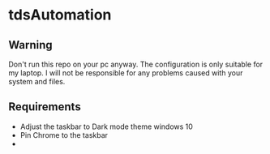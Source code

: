 # tdsAutomation

## Warning
Don't run this repo on your pc anyway. The configuration is only suitable for my laptop. I will not be responsible for any problems caused with your system and files.

## Requirements

- Adjust the taskbar to Dark mode theme windows 10
- Pin Chrome to the taskbar
- 